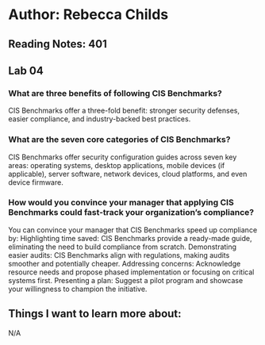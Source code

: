 # Author: Rebecca Childs
## Reading Notes: 401
## Lab 04

### What are three benefits of following CIS Benchmarks?
CIS Benchmarks offer a three-fold benefit: stronger security defenses, easier compliance, and industry-backed best practices.

### What are the seven core categories of CIS Benchmarks?
CIS Benchmarks offer security configuration guides across seven key areas: operating systems, desktop applications, mobile devices (if applicable), server software, network devices, cloud platforms, and even device firmware.

### How would you convince your manager that applying CIS Benchmarks could fast-track your organization’s compliance?
You can convince your manager that CIS Benchmarks speed up compliance by:
Highlighting time saved: CIS Benchmarks provide a ready-made guide, eliminating the need to build compliance from scratch.
Demonstrating easier audits: CIS Benchmarks align with regulations, making audits smoother and potentially cheaper.
Addressing concerns: Acknowledge resource needs and propose phased implementation or focusing on critical systems first.
Presenting a plan: Suggest a pilot program and showcase your willingness to champion the initiative.


## Things I want to learn more about:
N/A
